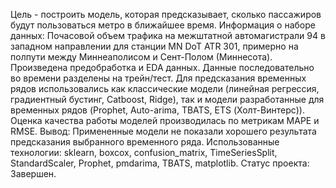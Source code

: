 Цель - построить модель, которая предсказывает, сколько пассажиров будут пользоваться метро в ближайшее время.
Информация о наборе данных: Почасовой объем трафика на межштатной автомагистрали 94 в западном направлении для станции MN DoT ATR 301, примерно на полпути между Миннеаполисом и Сент-Полом (Миннесота).
Произведена предобработка и EDA данных. 
Данные последовательно во времени разделены на трейн/тест.
Для предсказания временных рядов использовались как классические модели (линейная регрессия, градиентный бустинг, Catboost, Ridge), так и модели разработанные для временных рядов (Prophet, Auto-arima, TBATS, ETS (Холт-Винтерс)). 
Оценка качества работы моделей производилась по метрикам MAPE и RMSE.
Вывод: Примененные модели не показали хорошего результата предсказания выбранного временного ряда. 
Использованные технологии: sklearn, boxcox, confusion_matrix, TimeSeriesSplit, StandardScaler, Prophet, pmdarima, TBATS, matplotlib.
Статус проекта: Завершен.
